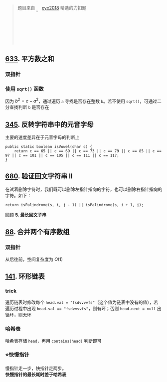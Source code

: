 <style>
.cyc2018 {
  margin: 0px !important;
  border-radius: 0px !important;
  box-shadow: none !important;
  position: relative;
  top: 8px;
}
</style>

> 题目来自 <img class="cyc2018" src="https://i.loli.net/2020/04/25/j9f6wH43C8UaDuM.png" width=3%> <a href="https://cyc2018.github.io/CS-Notes/#/notes/Leetcode%20%E9%A2%98%E8%A7%A3%20-%20%E7%9B%AE%E5%BD%951" target="_blank">cyc2018</a> 精选的力扣题

## [633](https://leetcode-cn.com/problems/sum-of-square-numbers/). 平方数之和
### 双指针
### 使用 `sqrt()` 函数
因为 $b^2 = c - a^2$，通过遍历 `a` 寻找是否存在整数 `b`。若不使用 `sqrt()`，可通过二分查找判断 `b` 是否存在


## [345](https://leetcode-cn.com/problems/reverse-vowels-of-a-string/). 反转字符串中的元音字母
主要的速度差异在于元音字母的判断上

    public static boolean isVowel(char c) {
        return c == 65 || c == 69 || c == 73 || c == 79 || c == 85 || c == 97 || c == 101 || c == 105 || c == 111 || c == 117;
    }

## [680](https://leetcode-cn.com/problems/valid-palindrome-ii/description/). 验证回文字符串 Ⅱ
在试着删除字符时，我们既可以删除左指针指向的字符，也可以删除右指针指向的字符。如下：  

    return isPalindrome(s, i, j - 1) || isPalindrome(s, i + 1, j);
回顾 **[5](https://leetcode-cn.com/problems/longest-palindromic-substring). 最长回文子串**

## [88](https://leetcode-cn.com/problems/merge-sorted-array/description/). 合并两个有序数组
### 双指针
从后往前，空间复杂度为 $O(1)$  

## [141](https://leetcode-cn.com/problems/linked-list-cycle/description/). 环形链表
### trick
遍历链表时修改每个 `head.val = "fsdvvvvfs"`（这个值为链表中没有的值），若遍历过程中出现  `head.val == "fsdvvvvfs"`，则有环；否则 `head.next = null` 出循环，则无环  

### 哈希表
哈希表存储 `head`，再用 `contains(head)` 判断即可  

### ⭐快慢指针
慢指针走一步，快指针走两步。  
**快慢指针的最长耗时差于哈希表**  